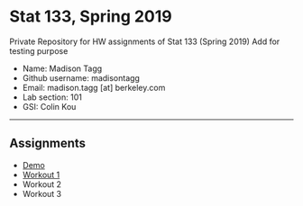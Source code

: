 # Stat 133, Spring 2019

Private Repository for HW assignments of Stat 133 (Spring 2019)
Add for testing purpose
- Name: Madison Tagg
- Github username: madisontagg
- Email: madison.tagg [at] berkeley.com
- Lab section: 101
- GSI: Colin Kou

-----

## Assignments

- [Demo](demo)
- [Workout 1](workout1)
- Workout 2
- Workout 3


